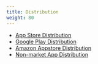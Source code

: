 ```yaml
---
title: Distribution
weight: 80
---
```


- [App Store Distribution](appstore)
- [Google Play Distribution](google_play)
- [Amazon Appstore Distribution](amazon_store)
- [Non-market App Distribution](non_market_deploy)

